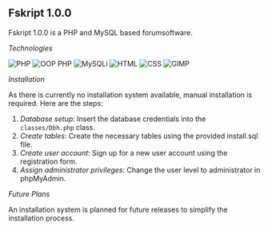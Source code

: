 ## Fskript 1.0.0

Fskript 1.0.0 is a PHP and MySQL based forumsoftware.

*Technologies*

![PHP](https://img.shields.io/badge/PHP-8.4-blue.svg)
![OOP PHP](https://img.shields.io/badge/PHP-OOP-blue.svg)
![MySQLi](https://img.shields.io/badge/MySQLi-blue.svg)
![HTML](https://img.shields.io/badge/HTML-5-orange.svg)
![CSS](https://img.shields.io/badge/CSS-3-blue.svg)
![GIMP](https://img.shields.io/badge/GIMP-2.x-blue.svg)

*Installation*

As there is currently no installation system available, manual installation is required. Here are the steps:

1. *Database setup*: Insert the database credentials into the `classes/Dbh.php` class.
2. *Create tables*: Create the necessary tables using the provided install.sql file.
3. *Create user account*: Sign up for a new user account using the registration form.
4. *Assign administrator privileges*: Change the user level to administrator in phpMyAdmin.

*Future Plans*

An installation system is planned for future releases to simplify the installation process.
